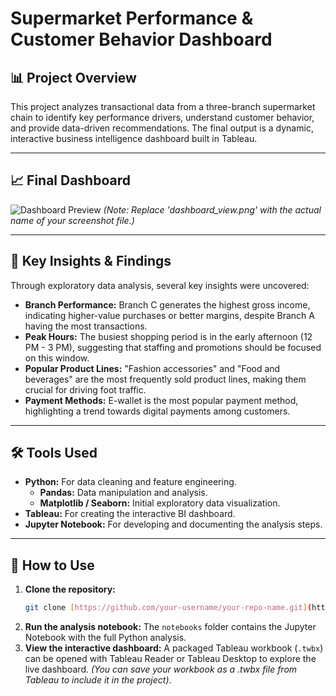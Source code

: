 # Supermarket Performance & Customer Behavior Dashboard

## 📊 Project Overview

This project analyzes transactional data from a three-branch supermarket chain to identify key performance drivers, understand customer behavior, and provide data-driven recommendations. The final output is a dynamic, interactive business intelligence dashboard built in Tableau.

---

## 📈 Final Dashboard

![Dashboard Preview](dashboards/dashboard_view.png) 
*(Note: Replace 'dashboard_view.png' with the actual name of your screenshot file.)*

---

## 🔑 Key Insights & Findings

Through exploratory data analysis, several key insights were uncovered:

* **Branch Performance:** Branch C generates the highest gross income, indicating higher-value purchases or better margins, despite Branch A having the most transactions.
* **Peak Hours:** The busiest shopping period is in the early afternoon (12 PM - 3 PM), suggesting that staffing and promotions should be focused on this window.
* **Popular Product Lines:** "Fashion accessories" and "Food and beverages" are the most frequently sold product lines, making them crucial for driving foot traffic.
* **Payment Methods:** E-wallet is the most popular payment method, highlighting a trend towards digital payments among customers.

---

## 🛠️ Tools Used

* **Python:** For data cleaning and feature engineering.
    * **Pandas:** Data manipulation and analysis.
    * **Matplotlib / Seaborn:** Initial exploratory data visualization.
* **Tableau:** For creating the interactive BI dashboard.
* **Jupyter Notebook:** For developing and documenting the analysis steps.

---

## 🚀 How to Use

1.  **Clone the repository:**
    ```bash
    git clone [https://github.com/your-username/your-repo-name.git](https://github.com/your-username/your-repo-name.git)
    ```
2.  **Run the analysis notebook:**
    The `notebooks` folder contains the Jupyter Notebook with the full Python analysis.
3.  **View the interactive dashboard:**
    A packaged Tableau workbook (`.twbx`) can be opened with Tableau Reader or Tableau Desktop to explore the live dashboard. *(You can save your workbook as a .twbx file from Tableau to include it in the project)*.
